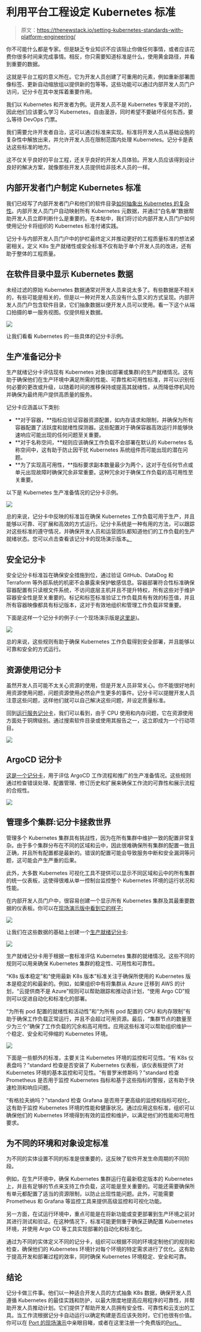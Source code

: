 # 利用平台工程设定 Kubernetes 标准

> 原文：<https://thenewstack.io/setting-kubernetes-standards-with-platform-engineering/>

你不可能什么都是专家。但是缺乏专业知识不应该阻止你做任何事情，或者应该花费你很多时间来完成事情。相反，你只需要知道标准是什么，使用黄金路径，并看到重要的数据。

这就是平台工程的意义所在。它为开发人员创建了可重用的元素，例如重新部署图像标签、更新自动缩放组以提供新的包等等。这些功能可以通过内部开发人员门户访问，记分卡在其中发挥着重要作用。

我们以 Kubernetes 和开发者为例。说开发人员不是 Kubernetes 专家是不对的，因此他们应该要么学习 Kubernetes，自由漫游，同时希望不要破坏任何东西，要么等待 DevOps 门票。

我们需要允许开发者自治，这可以通过标准来实现。标准将开发人员从基础设施的复杂性中解放出来，并允许开发人员在限制范围内处理 Kubernetes。记分卡是表达这些标准的地方。

这不仅关乎良好的平台工程，还关乎良好的开发人员体验。开发人员应该得到设计良好的解决方案，就像那些开发人员提供给非技术人员的一样。

## **内部开发者门户制定 Kubernetes 标准**

我们已经写了内部开发者门户和他们的软件目录[如何抽象出 Kubernetes 的复杂性](https://thenewstack.io/developer-portals-can-abstract-away-kubernetes-complexity/)。内部开发人员门户自动映射所有 Kubernetes 元数据，并通过“白名单”数据帮助开发人员立即判断什么是重要的。在本帖中，我们将讨论内部开发人员门户如何使用记分卡将组织的 Kubernetes 标准付诸实践。

记分卡与内部开发人员门户中的护栏最终定义并推动更好的工程质量标准的想法紧密相关。定义 K8s 生产就绪性或安全标准不仅有助于单个开发人员的改进，还有助于整体的工程质量。

## **在软件目录中显示 Kubernetes 数据**

未经过滤的原始 Kubernetes 数据通常对开发人员来说太多了。有些数据是不相关的，有些可能是相关的，但是以一种对开发人员没有什么意义的方式呈现。内部开发人员门户包含软件目录，它们抽象数据以便开发人员可以使用。看一下这个从端口拍摄的单一服务视图。仅提供相关数据。

![](img/bf67a0ab027ece902cbc2d7c06232aee.png)

让我们看看 Kubernetes 的一些具体的记分卡示例。

## 生产准备记分卡

生产就绪记分卡评估现有 Kubernetes 对象(如部署或集群)的生产就绪情况。这有助于确保他们在生产环境中满足所需的性能、可靠性和可用性标准，并可以识别任何必要的更改或升级，以随着时间的推移保持或提高其就绪性，从而降低停机风险并确保为最终用户提供高质量的服务。

记分卡应涵盖以下类别:

*   **对于容器，**指标应验证容器资源配置，如内存请求和限制，并确保为所有容器配置了活跃度和就绪性探测器。这些配置对于确保容器高效运行并能够快速响应可能出现的任何问题至关重要。
*   **对于名称空间，**规则应该确保工作负载不会部署在默认的 Kubernetes 名称空间中，这有助于防止因干扰 Kubernetes 系统组件而可能出现的潜在问题。
*   **为了实现高可用性，**指标要求副本数量最少为两个，这对于在任何节点或单元出现故障时确保冗余非常重要。这种冗余对于确保工作负载的高可用性至关重要。

以下是 Kubernetes 生产准备情况的记分卡示例。

![](img/481b5a0b59f77514b8d6d85c4fa86060.png)

总的来说，记分卡中反映的标准旨在确保 Kubernetes 工作负载可用于生产，并且能够以可靠、可扩展和高效的方式运行。记分卡系统是一种有用的方法，可以跟踪对这些标准的遵守情况，并确保开发人员和运营团队都知道他们的工作负载的生产就绪状态。您可以点击查看该记分卡的现场演示版本[。](https://demo.getport.io/runningServiceEntity?identifier=ads-production&activeTab=7)

## **安全记分卡**

安全记分卡标准旨在确保安全措施到位，通过验证 GitHub、DataDog 和 Terraform 等外部系统的机密不会暴露来保护敏感信息。容器部署符合性标准确保容器配置有只读根文件系统，不访问底层主机并且不提升特权，所有这些对于维护容器安全性是至关重要的。标记和标签标准验证工作负载具有有效的标签值，并且所有容器映像都具有标记版本，这对于有效地组织和管理工作负载非常重要。

下面是这样一个记分卡的例子:(一个现场演示版是[这里是](https://demo.getport.io/runningServiceEntity?identifier=currency-production&activeTab=7))。

![](img/355d9d715e8571dbec33a419f2ee10ba.png)

总的来说，这些规则有助于确保 Kubernetes 工作负载得到安全部署，并且能够以可靠和安全的方式运行。

## **资源使用记分卡**

虽然开发人员可能不太关心资源的使用，但是开发人员非常关心。你不能很好地利用资源使用问题，问题资源使用必然会产生更多的事件。记分卡可以提醒开发人员注意这些问题，这样他们就可以自己解决这些问题，并设定质量标准。

回到[运行服务记分卡](https://demo.getport.io/runningServiceEntity?identifier=currency-production&activeTab=7)，我们可以看到，由于 CPU 使用和内存问题，它在资源使用方面处于铜牌级别。通过搜索软件目录或使用其报告之一，这立即成为一个行动项目。

![](img/3f4a8be0eb3dfa0e0048284712268e7c.png)

## ArgoCD 记分卡

[这是一个记分卡](https://demo.getport.io/runningServiceEntity?identifier=currency-production&activeTab=7)，用于评估 ArgoCD 工作流程和推广的生产准备情况。这些规则通过检查错误处理、配置管理、修订历史和扩展来确保工作流的可靠性和展示流程的合规性。

![](img/c81d706f2a435e9932048da74b4423c8.png)

## 管理多个集群:记分卡拯救世界

管理多个 Kubernetes 集群具有挑战性，因为在所有集群中维护一致的配置非常复杂。由于多个集群分布在不同的区域和云中，因此很难确保所有集群的配置一致且正确，并且所有配置都是最新的。错误的配置可能会导致服务中断和安全漏洞等问题，这可能会产生严重的后果。

此外，大多数 Kubernetes 可视化工具不提供可以显示不同区域和云中的所有集群的统一仪表板，这使得很难从单一控制台监控整个 Kubernetes 环境的运行状况和性能。

在内部开发人员门户中，很容易创建一个显示所有 Kubernetes 集群及其最重要数据的仪表板。你可以在[现场演示版中看到它的样子:](https://demo.getport.io/k8s-clusters)

![](img/dce97efd6a95b031d15bd72964ea7d7a.png)

让我们在这些数据的基础上创建一个[生产就绪记分卡](https://demo.getport.io/k8s-clusterEntity?identifier=production&activeTab=3):

![](img/47f44294a93eed53cdfc97c822af344f.png)

生产就绪记分卡用于根据一套标准评估 Kubernetes 集群的就绪情况。这些不同的规则可以用来确保 Kubernetes 集群的稳定性、可用性和可靠性。

“K8s 版本稳定”和“使用最新 K8s 版本”标准关注于确保所使用的 Kubernetes 版本是稳定的和最新的。例如，如果组织中有将集群从 Azure 迁移到 AWS 的计划，“云提供商不是 Azure”规则可以帮助跟踪和推动该计划，“使用 Argo CD”规则可以促进自动化和标准化的部署。

“为所有 pod 配置的就绪性和活动性”和“为所有 pod 配置的 CPU 和内存限制”有助于确保工作负载正常运行，并且不会超过可用资源。最后，“集群节点的数量至少为三个”确保了工作负载的冗余和高可用性。应用这些标准可以帮助组织维护一个稳定、安全和可伸缩的 Kubernetes 环境。

![](img/e08c26db9d49b94c0b98f468c4599cc3.png)

下面是一些额外的标准，主要关注 Kubernetes 环境的监控和可见性。“有 K8s 仪表盘吗？”standard 检查是否安装了 Kubernetes 仪表板，该仪表板提供了对 Kubernetes 环境的基本监控和可见性。“有普罗米修斯吗？”standard 检查 Prometheus 是否用于监控 Kubernetes 指标和基于这些指标的警报，这有助于快速检测和响应问题。

“有格拉夫纳吗？”standard 检查 Grafana 是否用于更高级的监控和指标可视化，这有助于监控 Kubernetes 环境的性能和健康状况。通过应用这些标准，组织可以确保他们的 Kubernetes 环境得到有效的监控和维护，以满足他们的性能和可用性要求。

## 为不同的环境和对象设定标准

为不同的实体设置不同的标准是很重要的，这反映了软件开发生命周期的不同阶段。

例如，在生产环境中，确保 Kubernetes 集群运行在最新稳定版本的 Kubernetes 上，并且有足够的节点来支持工作负载，这可能是至关重要的。可能还需要确保所有单元都配置了适当的资源限制，以防止出现性能问题。此外，可能需要 Prometheus 和 Grafana 等监控工具来提供高级监控和可视化功能。

另一方面，在试运行环境中，重点可能是在将新功能或变更部署到生产环境之前对其进行测试和验证。在这种情况下，标准可能更侧重于确保正确配置 Kubernetes 环境，并使用 Argo CD 等工具实现部署的自动化和标准化。

通过为不同的实体定义不同的记分卡，组织可以根据不同的环境定制他们的规则和检查，确保他们的 Kubernetes 环境针对每个环境的特定需求进行了优化。这有助于提高开发和部署过程的效率，同时确保 Kubernetes 环境稳定、安全和可靠。

## 结论

记分卡做三件事。他们以一种适合开发人员的方式抽象 K8s 数据，确保开发人员遵循 Kubernetes 的最佳实践和防护，以最大限度地提高应用程序的可靠性，并帮助开发人员推动计划。它们提供了帮助开发人员拥有安全性、可靠性和云支出的工具。当工作流根据记分卡自动运行以确定构建是否应该失败时，它们也很有价值。你可以在 [Port 的现场演示](http://demo.getport.io)中亲眼目睹，或者在这里注册一个免费版的[Port。](http://getport.io)

<svg xmlns:xlink="http://www.w3.org/1999/xlink" viewBox="0 0 68 31" version="1.1"><title>Group</title> <desc>Created with Sketch.</desc></svg>